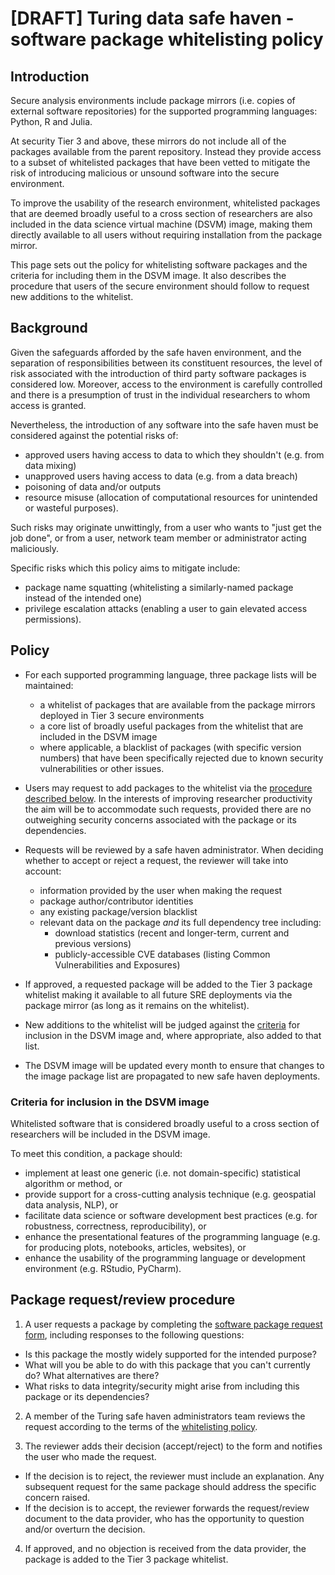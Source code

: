 
# [DRAFT] Turing data safe haven - software package whitelisting policy

## Introduction

Secure analysis environments include package mirrors (i.e. copies of external software repositories) for the supported programming languages: Python, R and Julia.

At security Tier 3 and above, these mirrors do not include all of the packages available from the parent repository. Instead they provide access to a subset of whitelisted packages that have been vetted to mitigate the risk of introducing malicious or unsound software into the secure environment.

To improve the usability of the research environment, whitelisted packages that are deemed broadly useful to a cross section of researchers are also included in the data science virtual machine (DSVM) image, making them directly available to all users without requiring installation from the package mirror.

This page sets out the policy for whitelisting software packages and the criteria for including them in the DSVM image. It also describes the procedure that users of the secure environment should follow to request new additions to the whitelist.

## Background

Given the safeguards afforded by the safe haven environment, and the separation of responsibilities between its constituent resources, the level of risk associated with the introduction of third party software packages is considered low. Moreover, access to the environment is carefully controlled and there is a presumption of trust in the individual researchers to whom access is granted.

Nevertheless, the introduction of any software into the safe haven must be considered against the potential risks of:
  - approved users having access to data to which they shouldn't (e.g. from data mixing)
  - unapproved users having access to data (e.g. from a data breach)
  - poisoning of data and/or outputs
  - resource misuse (allocation of computational resources for unintended or wasteful purposes).

Such risks may originate unwittingly, from a user who wants to "just get the job done", or from a user, network team member or administrator acting maliciously.

Specific risks which this policy aims to mitigate include:
  - package name squatting (whitelisting a similarly-named package instead of the intended one)
  - privilege escalation attacks (enabling a user to gain elevated access permissions).

## Policy

- For each supported programming language, three package lists will be maintained:
  - a whitelist of packages that are available from the package mirrors deployed in Tier 3 secure environments
  - a core list of broadly useful packages from the whitelist that are included in the DSVM image
  - where applicable, a blacklist of packages (with specific version numbers) that have been specifically rejected due to known security vulnerabilities or other issues.

- Users may request to add packages to the whitelist via the [procedure described below](#Package-request--review-procedure). In the interests of improving researcher productivity the aim will be to accommodate such requests, provided there are no outweighing security concerns associated with the package or its dependencies.

- Requests will be reviewed by a safe haven administrator. When deciding whether to accept or reject a request, the reviewer will take into account:
  - information provided by the user when making the request
  - package author/contributor identities
  - any existing package/version blacklist
  - relevant data on the package *and* its full dependency tree including:
    - download statistics (recent and longer-term, current and previous versions)
    - publicly-accessible CVE databases (listing Common Vulnerabilities and Exposures)

- If approved, a requested package will be added to the Tier 3 package whitelist making it available to all future SRE deployments via the package mirror (as long as it remains on the whitelist).

- New additions to the whitelist will be judged against the [criteria](Criteria-for-inclusion-in-the-DSVM-image) for inclusion in the DSVM image and, where appropriate, also added to that list.

- The DSVM image will be updated every month to ensure that changes to the image package list are propagated to new safe haven deployments.

### Criteria for inclusion in the DSVM image

Whitelisted software that is considered broadly useful to a cross section of researchers will be included in the DSVM image.

To meet this condition, a package should:
 - implement at least one generic (i.e. not domain-specific) statistical algorithm or method, or
 - provide support for a cross-cutting analysis technique (e.g. geospatial data analysis, NLP), or
 - facilitate data science or software development best practices (e.g. for robustness, correctness, reproducibility), or
 - enhance the presentational features of the programming language (e.g. for producing plots, notebooks, articles, websites), or
 - enhance the usability of the programming language or development environment (e.g. RStudio, PyCharm).

## Package request/review procedure

1. A user requests a package by completing the [software package request form](software-package-request-form.md), including responses to the following questions:

  - Is this package the mostly widely supported for the intended purpose?
  - What will you be able to do with this package that you can't currently do? What alternatives are there?
  - What risks to data integrity/security might arise from including this package or its dependencies?

2. A member of the Turing safe haven administrators team reviews the request according to the terms of the [whitelisting policy](#Policy).

3. The reviewer adds their decision (accept/reject) to the form and notifies the user who made the request.
  - If the decision is to reject, the reviewer must include an explanation. Any subsequent request for the same package should address the specific concern raised.
  - If the decision is to accept, the reviewer forwards the request/review document to the data provider, who has the opportunity to question and/or overturn the decision.

4. If approved, and no objection is received from the data provider, the package is added to the Tier 3 package whitelist.
